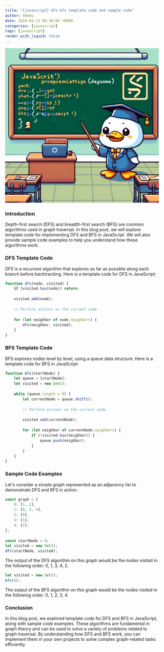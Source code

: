 ```yaml
---
title: "[javascript] dfs bfs template code and sample code"
author: 46ebu
date: 2024-04-13 00:39:09 +0000
categories: [javascript]
tags: [javascript]
render_with_liquid: false
---
```


![Intro](/assets/img/post/javascript.png)
### Introduction
Depth-first search (DFS) and breadth-first search (BFS) are common algorithms used in graph traversal. In this blog post, we will explore template code for implementing DFS and BFS in JavaScript. We will also provide sample code examples to help you understand how these algorithms work.

### DFS Template Code
DFS is a recursive algorithm that explores as far as possible along each branch before backtracking. Here is a template code for DFS in JavaScript:

```javascript
function dfs(node, visited) {
    if (visited.has(node)) return;
    
    visited.add(node);
    
    // Perform actions on the current node
    
    for (let neighbor of node.neighbors) {
        dfs(neighbor, visited);
    }
}
```

### BFS Template Code
BFS explores nodes level by level, using a queue data structure. Here is a template code for BFS in JavaScript:

```javascript
function bfs(startNode) {
    let queue = [startNode];
    let visited = new Set();
    
    while (queue.length > 0) {
        let currentNode = queue.shift();
        
        // Perform actions on the current node
        
        visited.add(currentNode);
        
        for (let neighbor of currentNode.neighbors) {
            if (!visited.has(neighbor)) {
                queue.push(neighbor);   
            }
        }
    }
}
```

### Sample Code Examples
Let's consider a simple graph represented as an adjacency list to demonstrate DFS and BFS in action:

```javascript
const graph = {
    0: [1, 2],
    1: [0, 3, 4],
    2: [0],
    3: [1],
    4: [1],
};

const startNode = 0;
let visited = new Set();
dfs(startNode, visited);
```

The output of the DFS algorithm on this graph would be the nodes visited in the following order: 0, 1, 3, 4, 2.

```javascript
let visited = new Set();
bfs(0);
```

The output of the BFS algorithm on this graph would be the nodes visited in the following order: 0, 1, 2, 3, 4.

### Conclusion
In this blog post, we explored template code for DFS and BFS in JavaScript, along with sample code examples. These algorithms are fundamental in graph theory and can be used to solve a variety of problems related to graph traversal. By understanding how DFS and BFS work, you can implement them in your own projects to solve complex graph-related tasks efficiently.